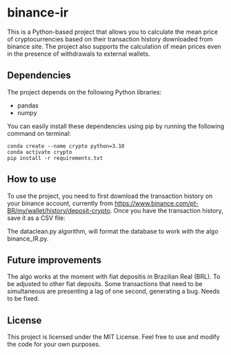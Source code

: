 # binance-ir

This is a Python-based project that allows you to calculate the mean price of cryptocurrencies based on their transaction history downloaded from binance site. The project also supports the calculation of mean prices even in the presence of withdrawals to external wallets.

## Dependencies
The project depends on the following Python libraries:

- pandas
- numpy


You can easily install these dependencies using pip by running the following command on terminal:

```
conda create --name crypto python=3.10
conda activate crypto
pip install -r requirements.txt
```


## How to use
To use the project, you need to first download the transaction history on your binance account, currently from https://www.binance.com/pt-BR/my/wallet/history/deposit-crypto. Once you have the transaction history, save it as a CSV file:


The dataclean.py algorithm, will format the database to work with the algo binance_IR.py.

## Future improvements
The algo works at the moment with fiat depositis in Brazilian Real (BRL). To be adjusted to other fiat deposits.
Some transactions that need to be simultaneous are presenting a lag of one second, generating a bug. Needs to be fixed.

## License
This project is licensed under the MIT License. Feel free to use and modify the code for your own purposes.

